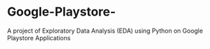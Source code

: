 # Google-Playstore-
A project of Exploratory Data Analysis (EDA) using Python on Google Playstore Applications
